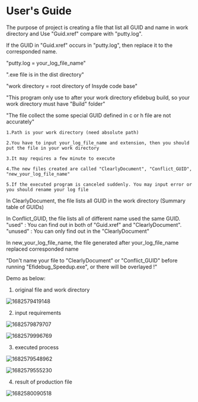 # User's Guide

The purpose of project is creating a file that list all GUID and name in work directory and Use "Guid.xref" compare with "putty.log".

If the GUID in "Guid.xref" occurs in "putty.log", then replace it to the corresponded name.



"putty.log = your_log_file_name"

".exe file is in the dist directory"

"work directory = root directory of Insyde code base"

"This program only use to after your work directory efidebug build, so your work directory must have "Build" folder"

"The file collect the some special GUID defined in c or h file are not accurately"



    1.Path is your work directory (need absolute path)

    2.You have to input your_log_file_name and extension, then you should put the file in your work directory

    3.It may requires a few minute to execute

    4.The new files created are called "ClearlyDocument", "Conflict_GUID", "new_your_log_file_name"

    5.If the executed program is canceled suddenly. You may input error or you should rename your log file
  
  
  
In ClearlyDocument, the file lists all GUID in the work directory (Summary table of GUIDs)


In Conflict_GUID, the file lists all of different name used the same GUID.
"used" : You can find out in both of "Guid.xref" and "ClearlyDocument".
"unused" : You can only find out in the "ClearlyDocument"


In new_your_log_file_name, the file generated after your_log_file_name replaced corresponded name 


"Don't name your file to "ClearlyDocument" or "Conflict_GUID" before running "Efidebug_Speedup.exe", or there will be overlayed !"

Demo as below:

1. original file and work directory

![1682579419148](https://user-images.githubusercontent.com/94295939/234789452-1a294d2f-5f5c-4098-aba0-884b33a5313e.jpg)

2. input requirements

![1682579879707](https://user-images.githubusercontent.com/94295939/234789771-5899aea7-56bc-4dd6-8392-28aa120be7d9.jpg)

![1682579996769](https://user-images.githubusercontent.com/94295939/234789862-6c324892-7951-4401-a5f0-3e8ebf1db3bd.jpg)

3. executed process

![1682579548962](https://user-images.githubusercontent.com/94295939/234790140-e05da240-3f35-4446-aef5-a122137dcc04.jpg)

![1682579555230](https://user-images.githubusercontent.com/94295939/234790206-16dc0806-7abc-41cf-b010-7483c6ff84e3.jpg)

4. result of production file

![1682580090518](https://user-images.githubusercontent.com/94295939/234790560-a29f97e4-476d-44da-8f99-10f690728d1e.jpg)
